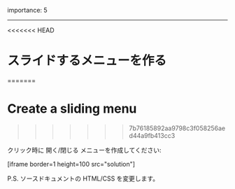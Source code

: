 importance: 5

---

<<<<<<< HEAD
# スライドするメニューを作る
=======
# Create a sliding menu
>>>>>>> 7b76185892aa9798c3f058256aed44a9fb413cc3

クリック時に 開く/閉じる メニューを作成してください:

[iframe border=1 height=100 src="solution"]

P.S. ソースドキュメントの HTML/CSS を変更します。
